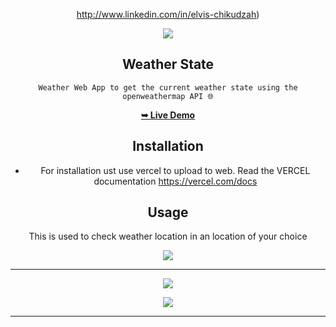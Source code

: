 <div align="center">

  
  http://www.linkedin.com/in/elvis-chikudzah)
  
  <img src="./icons/favicon.svg" />
  <h2 align="center">Weather State</h2>

 `Weather Web App to get the current weather state using the openweathermap API 🌐`

  <a href="https://weatherstate.vercel.app/"><strong>➥ Live Demo</strong></a>
  ## Installation
  * For installation ust use vercel to upload to web. Read the VERCEL documentation https://vercel.com/docs

  ## Usage
  This is used to check weather location in an location of your choice

  

<img src="./icons/weather app.png" /> <hr>

<img src="./icons/black result.png"/>

<img src="./icons/theme.png" /> <hr>

</div>


